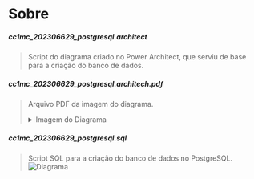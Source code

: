 # Sobre
##### cc1mc_202306629_postgresql.architect
> Script do diagrama criado no Power Architect, que serviu de base para a criação do banco de dados.
##### cc1mc_202306629_postgresql.architech.pdf
> Arquivo PDF da imagem do diagrama.
> <details> <summary>Imagem do Diagrama</summary> ![Diagrama](_outros/cc1mc_202306629_postgresql.architect.jpg)</details>
##### cc1mc_202306629_postgresql.sql
> Script SQL para a criação do banco de dados no PostgreSQL.
 ![Diagrama](uvv_bd1_cc1mc/_outros/cc1mc_202306629_postgresql.architect.jpg)
